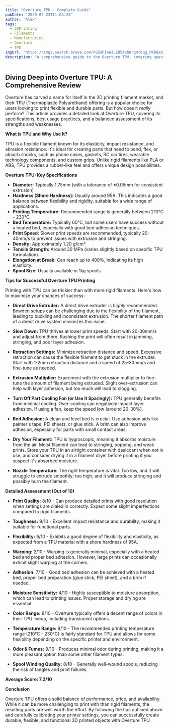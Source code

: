```yaml
---
title: "Overture TPU - Complete Guide"
pubDate: "2020-09-23T11:04:24"
author: "Alex"
tags:
  - 3DPrinting
  - Filaments
  - Manufacturing
  - Overture
  - TPU
imgUrl: "https://imgs.search.brave.com/FGZohIoWILZU54zbNrg4t6qq_PKb6ebJAHcYzobhKqY/rs:fit:860:0:0:0/g:ce/aHR0cHM6Ly9tLm1l/ZGlhLWFtYXpvbi5j/b20vaW1hZ2VzL0kv/NDFIMXlJYmZKU0wu/anBn"
description: "A comprehensive guide to the Overture TPU, covering specifications, usage tips, and comparisons with similar products."
---
```



## Diving Deep into Overture TPU: A Comprehensive Review

Overture has carved a name for itself in the 3D printing filament market, and their TPU (Thermoplastic Polyurethane) offering is a popular choice for users looking to print flexible and durable parts. But how does it *really* perform? This article provides a detailed look at Overture TPU, covering its specifications, best usage practices, and a balanced assessment of its strengths and weaknesses.

**What is TPU and Why Use It?**

TPU is a flexible filament known for its elasticity, impact resistance, and abrasion resistance. It's ideal for creating parts that need to bend, flex, or absorb shocks, such as phone cases, gaskets, RC car tires, wearable technology components, and custom grips. Unlike rigid filaments like PLA or ABS, TPU provides a rubber-like feel and offers unique design possibilities.

**Overture TPU: Key Specifications**

*   **Diameter:** Typically 1.75mm (with a tolerance of ±0.05mm for consistent extrusion)
*   **Hardness (Shore Hardness):** Usually around 95A. This indicates a good balance between flexibility and rigidity, suitable for a wide range of applications.
*   **Printing Temperature:** Recommended range is generally between 210°C - 230°C.
*   **Bed Temperature:** Typically 60°C, but some users have success without a heated bed, especially with good bed adhesion techniques.
*   **Print Speed:** Slower print speeds are recommended, typically 20-40mm/s to prevent issues with extrusion and stringing.
*   **Density:** Approximately 1.20 g/cm³
*   **Tensile Strength:** Around 30 MPa (varies slightly based on specific TPU formulation).
*   **Elongation at Break:** Can reach up to 400%, indicating its high elasticity.
*   **Spool Size:** Usually available in 1kg spools.

**Tips for Successful Overture TPU Printing**

Printing with TPU can be trickier than with more rigid filaments. Here's how to maximize your chances of success:

*   **Direct Drive Extruder:**  A direct drive extruder is *highly* recommended.  Bowden setups can be challenging due to the flexibility of the filament, leading to buckling and inconsistent extrusion. The shorter filament path of a direct drive system minimizes this issue.

*   **Slow Down:** TPU thrives at lower print speeds. Start with 20-30mm/s and adjust from there. Rushing the print will often result in jamming, stringing, and poor layer adhesion.

*   **Retraction Settings:**  Minimize retraction distance and speed. Excessive retraction can cause the flexible filament to get stuck in the extruder. Start with 1-2mm retraction distance and a speed of 25-30mm/s and fine-tune as needed.

*   **Extrusion Multiplier:** Experiment with the extrusion multiplier to fine-tune the amount of filament being extruded.  Slight over-extrusion can help with layer adhesion, but too much will lead to clogging.

*   **Turn Off Part Cooling Fan (or Use It Sparingly):**  TPU generally benefits from minimal cooling. Over-cooling can negatively impact layer adhesion. If using a fan, keep the speed low (around 20-30%).

*   **Bed Adhesion:** A clean and level bed is crucial.  Use adhesion aids like painter's tape, PEI sheets, or glue stick. A brim can also improve adhesion, especially for parts with small contact areas.

*   **Dry Your Filament:** TPU is hygroscopic, meaning it absorbs moisture from the air. Moist filament can lead to stringing, popping, and weak prints. Store your TPU in an airtight container with desiccant when not in use, and consider drying it in a filament dryer before printing if you suspect it's absorbed moisture.

*   **Nozzle Temperature:** The right temperature is vital. Too low, and it will struggle to extrude smoothly; too high, and it will produce stringing and possibly burn the filament.

**Detailed Assessment (Out of 10)**

*   **Print Quality:** 8/10 - Can produce detailed prints with good resolution when settings are dialed in correctly. Expect some slight imperfections compared to rigid filaments.

*   **Toughness:** 9/10 - Excellent impact resistance and durability, making it suitable for functional parts.

*   **Flexibility:** 9/10 - Exhibits a good degree of flexibility and elasticity, as expected from a TPU material with a shore hardness of 95A.

*   **Warping:** 2/10 - Warping is generally minimal, especially with a heated bed and proper bed adhesion. However, large prints can occasionally exhibit slight warping at the corners.

*   **Adhesion:** 7/10 - Good bed adhesion can be achieved with a heated bed, proper bed preparation (glue stick, PEI sheet), and a brim if needed.

*   **Moisture Sensitivity:** 4/10 - Highly susceptible to moisture absorption, which can lead to printing issues. Proper storage and drying are essential.

*   **Color Range:** 8/10 - Overture typically offers a decent range of colors in their TPU lineup, including translucent options.

*   **Temperature Range:** 8/10 - The recommended printing temperature range (210°C - 230°C) is fairly standard for TPU and allows for some flexibility depending on the specific printer and environment.

*   **Odor & Fumes:** 9/10 - Produces minimal odor during printing, making it a more pleasant option than some other filament types.

*   **Spool Winding Quality:** 8/10 - Generally well-wound spools, reducing the risk of tangles and print failures.

**Average Score: 7.2/10**

**Conclusion**

Overture TPU offers a solid balance of performance, price, and availability. While it can be more challenging to print with than rigid filaments, the resulting parts are well worth the effort. By following the tips outlined above and carefully calibrating your printer settings, you can successfully create durable, flexible, and functional 3D printed objects with Overture TPU.
